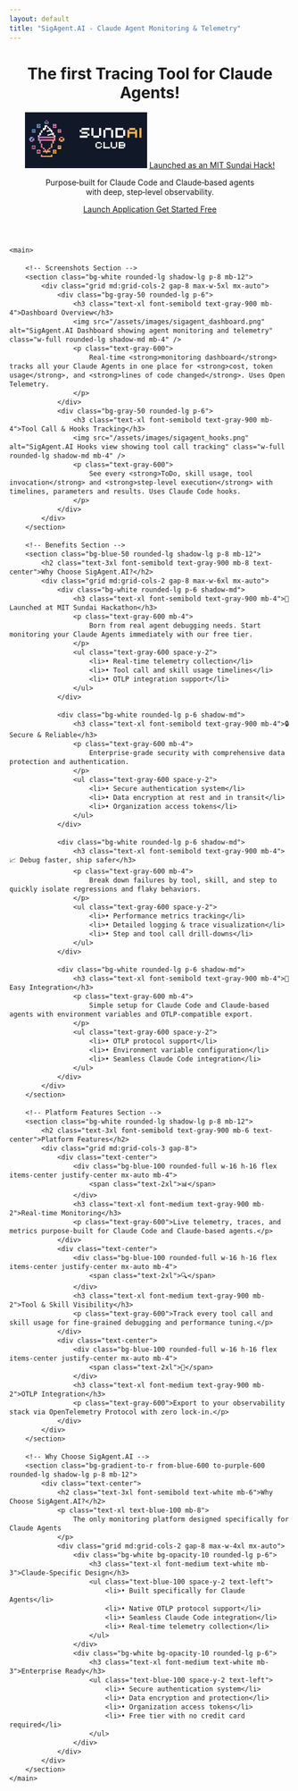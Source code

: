 ```yaml
---
layout: default
title: "SigAgent.AI - Claude Agent Monitoring & Telemetry"
---
```


<div class="max-w-6xl mx-auto px-4 sm:px-6 md:px-8 py-4 md:py-12">
    <!-- Hero Section -->
    <header class="text-center md:mb-12 mb-8">
        <h1 class="text-4xl md:text-5xl font-bold text-gray-900 mb-4">The first <span class="bg-gradient-to-r from-blue-600 to-purple-600 bg-clip-text text-transparent">Tracing Tool</span> for Claude Agents!</h1>
        <div class="inline-flex items-center justify-center gap-2 text-sm font-medium text-blue-700 bg-blue-50 border border-blue-200 rounded-full px-4 py-1 mb-6">
            <img src="/assets/images/sundai_club_logo.png" alt="MIT Sundai Club" class="h-5 md:h-6 w-auto" />
            <a href="https://www.sundai.club/projects/3cce6d85-5d03-4575-83f5-b16c8418e891" target="_blank" rel="noopener noreferrer" class="hover:underline">Launched as an MIT Sundai Hack!</a>
        </div>
        <div class="text-xl md:text-2xl text-gray-600 mb-8">
            <p class="mb-4">Purpose‑built for Claude Code and Claude‑based agents<br> with deep, step‑level observability.</p>
        </div>
        <div class="flex flex-col sm:flex-row gap-4 justify-center items-center">
            <a href="https://app.sigagent.ai"
               target="_blank"
               rel="noopener noreferrer"
               class="inline-block bg-gradient-to-r from-blue-600 to-purple-600 hover:from-blue-700 hover:to-purple-700 text-white px-8 py-4 rounded-lg font-semibold text-lg transition-colors duration-200 border-2 border-transparent">
                Launch Application
            </a>
            <a href="/contact/"
               class="inline-block border-2 border-blue-600 text-blue-600 hover:bg-blue-50 px-8 py-4 rounded-lg font-semibold text-lg transition-colors duration-200">
                Get Started Free
            </a>
        </div>
    </header>

    <main>

        <!-- Screenshots Section -->
        <section class="bg-white rounded-lg shadow-lg p-8 mb-12">
            <div class="grid md:grid-cols-2 gap-8 max-w-5xl mx-auto">
                <div class="bg-gray-50 rounded-lg p-6">
                    <h3 class="text-xl font-semibold text-gray-900 mb-4">Dashboard Overview</h3>
                    <img src="/assets/images/sigagent_dashboard.png" alt="SigAgent.AI Dashboard showing agent monitoring and telemetry" class="w-full rounded-lg shadow-md mb-4" />
                    <p class="text-gray-600">
                        Real-time <strong>monitoring dashboard</strong> tracks all your Claude Agents in one place for <strong>cost, token usage</strong>, and <strong>lines of code changed</strong>. Uses Open Telemetry.
                    </p>
                </div>
                <div class="bg-gray-50 rounded-lg p-6">
                    <h3 class="text-xl font-semibold text-gray-900 mb-4">Tool Call & Hooks Tracking</h3>
                    <img src="/assets/images/sigagent_hooks.png" alt="SigAgent.AI Hooks view showing tool call tracking" class="w-full rounded-lg shadow-md mb-4" />
                    <p class="text-gray-600">
                        See every <strong>ToDo, skill usage, tool invocation</strong> and <strong>step-level execution</strong> with timelines, parameters and results. Uses Claude Code hooks.
                    </p>
                </div>
            </div>
        </section>

        <!-- Benefits Section -->
        <section class="bg-blue-50 rounded-lg shadow-lg p-8 mb-12">
            <h2 class="text-3xl font-semibold text-gray-900 mb-8 text-center">Why Choose SigAgent.AI?</h2>
            <div class="grid md:grid-cols-2 gap-8 max-w-6xl mx-auto">
                <div class="bg-white rounded-lg p-6 shadow-md">
                    <h3 class="text-xl font-semibold text-gray-900 mb-4">🚀 Launched at MIT Sundai Hackathon</h3>
                    <p class="text-gray-600 mb-4">
                        Born from real agent debugging needs. Start monitoring your Claude Agents immediately with our free tier.
                    </p>
                    <ul class="text-gray-600 space-y-2">
                        <li>• Real-time telemetry collection</li>
                        <li>• Tool call and skill usage timelines</li>
                        <li>• OTLP integration support</li>
                    </ul>
                </div>
                
                <div class="bg-white rounded-lg p-6 shadow-md">
                    <h3 class="text-xl font-semibold text-gray-900 mb-4">🔒 Secure & Reliable</h3>
                    <p class="text-gray-600 mb-4">
                        Enterprise-grade security with comprehensive data protection and authentication.
                    </p>
                    <ul class="text-gray-600 space-y-2">
                        <li>• Secure authentication system</li>
                        <li>• Data encryption at rest and in transit</li>
                        <li>• Organization access tokens</li>
                    </ul>
                </div>
                
                <div class="bg-white rounded-lg p-6 shadow-md">
                    <h3 class="text-xl font-semibold text-gray-900 mb-4">📈 Debug faster, ship safer</h3>
                    <p class="text-gray-600 mb-4">
                        Break down failures by tool, skill, and step to quickly isolate regressions and flaky behaviors.
                    </p>
                    <ul class="text-gray-600 space-y-2">
                        <li>• Performance metrics tracking</li>
                        <li>• Detailed logging & trace visualization</li>
                        <li>• Step and tool call drill‑downs</li>
                    </ul>
                </div>
                
                <div class="bg-white rounded-lg p-6 shadow-md">
                    <h3 class="text-xl font-semibold text-gray-900 mb-4">🔧 Easy Integration</h3>
                    <p class="text-gray-600 mb-4">
                        Simple setup for Claude Code and Claude‑based agents with environment variables and OTLP-compatible export.
                    </p>
                    <ul class="text-gray-600 space-y-2">
                        <li>• OTLP protocol support</li>
                        <li>• Environment variable configuration</li>
                        <li>• Seamless Claude Code integration</li>
                    </ul>
                </div>
            </div>
        </section>

        <!-- Platform Features Section -->
        <section class="bg-white rounded-lg shadow-lg p-8 mb-12">
            <h2 class="text-3xl font-semibold text-gray-900 mb-6 text-center">Platform Features</h2>
            <div class="grid md:grid-cols-3 gap-8">
                <div class="text-center">
                    <div class="bg-blue-100 rounded-full w-16 h-16 flex items-center justify-center mx-auto mb-4">
                        <span class="text-2xl">📊</span>
                    </div>
                    <h3 class="text-xl font-medium text-gray-900 mb-2">Real-time Monitoring</h3>
                    <p class="text-gray-600">Live telemetry, traces, and metrics purpose‑built for Claude Code and Claude‑based agents.</p>
                </div>
                <div class="text-center">
                    <div class="bg-blue-100 rounded-full w-16 h-16 flex items-center justify-center mx-auto mb-4">
                        <span class="text-2xl">🔍</span>
                    </div>
                    <h3 class="text-xl font-medium text-gray-900 mb-2">Tool & Skill Visibility</h3>
                    <p class="text-gray-600">Track every tool call and skill usage for fine‑grained debugging and performance tuning.</p>
                </div>
                <div class="text-center">
                    <div class="bg-blue-100 rounded-full w-16 h-16 flex items-center justify-center mx-auto mb-4">
                        <span class="text-2xl">🔗</span>
                    </div>
                    <h3 class="text-xl font-medium text-gray-900 mb-2">OTLP Integration</h3>
                    <p class="text-gray-600">Export to your observability stack via OpenTelemetry Protocol with zero lock‑in.</p>
                </div>
            </div>
        </section>

        <!-- Why Choose SigAgent.AI -->
        <section class="bg-gradient-to-r from-blue-600 to-purple-600 rounded-lg shadow-lg p-8 mb-12">
            <div class="text-center">
                <h2 class="text-3xl font-semibold text-white mb-6">Why Choose SigAgent.AI?</h2>
                <p class="text-xl text-blue-100 mb-8">
                    The only monitoring platform designed specifically for Claude Agents
                </p>
                <div class="grid md:grid-cols-2 gap-8 max-w-4xl mx-auto">
                    <div class="bg-white bg-opacity-10 rounded-lg p-6">
                        <h3 class="text-xl font-medium text-white mb-3">Claude-Specific Design</h3>
                        <ul class="text-blue-100 space-y-2 text-left">
                            <li>• Built specifically for Claude Agents</li>
                            <li>• Native OTLP protocol support</li>
                            <li>• Seamless Claude Code integration</li>
                            <li>• Real-time telemetry collection</li>
                        </ul>
                    </div>
                    <div class="bg-white bg-opacity-10 rounded-lg p-6">
                        <h3 class="text-xl font-medium text-white mb-3">Enterprise Ready</h3>
                        <ul class="text-blue-100 space-y-2 text-left">
                            <li>• Secure authentication system</li>
                            <li>• Data encryption and protection</li>
                            <li>• Organization access tokens</li>
                            <li>• Free tier with no credit card required</li>
                        </ul>
                    </div>
                </div>
            </div>
        </section>
    </main>
</div>